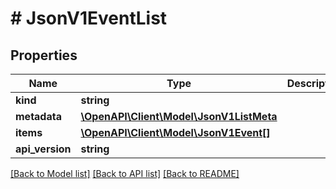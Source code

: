 # # JsonV1EventList

## Properties

Name | Type | Description | Notes
------------ | ------------- | ------------- | -------------
**kind** | **string** |  | [optional]
**metadata** | [**\OpenAPI\Client\Model\JsonV1ListMeta**](JsonV1ListMeta.md) |  | [optional]
**items** | [**\OpenAPI\Client\Model\JsonV1Event[]**](JsonV1Event.md) |  | [optional]
**api_version** | **string** |  | [optional]

[[Back to Model list]](../../README.md#models) [[Back to API list]](../../README.md#endpoints) [[Back to README]](../../README.md)
